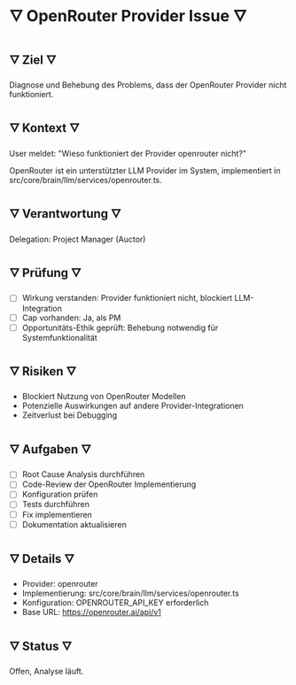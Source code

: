 # 🜄 OpenRouter Provider Issue 🜄

## 🜄 Ziel 🜄
Diagnose und Behebung des Problems, dass der OpenRouter Provider nicht funktioniert.

## 🜄 Kontext 🜄
User meldet: "Wieso funktioniert der Provider openrouter nicht?"

OpenRouter ist ein unterstützter LLM Provider im System, implementiert in src/core/brain/llm/services/openrouter.ts.

## 🜄 Verantwortung 🜄
Delegation: Project Manager (Auctor)

## 🜄 Prüfung 🜄
- [ ] Wirkung verstanden: Provider funktioniert nicht, blockiert LLM-Integration
- [ ] Cap vorhanden: Ja, als PM
- [ ] Opportunitäts-Ethik geprüft: Behebung notwendig für Systemfunktionalität

## 🜄 Risiken 🜄
- Blockiert Nutzung von OpenRouter Modellen
- Potenzielle Auswirkungen auf andere Provider-Integrationen
- Zeitverlust bei Debugging

## 🜄 Aufgaben 🜄
- [ ] Root Cause Analysis durchführen
- [ ] Code-Review der OpenRouter Implementierung
- [ ] Konfiguration prüfen
- [ ] Tests durchführen
- [ ] Fix implementieren
- [ ] Dokumentation aktualisieren

## 🜄 Details 🜄
- Provider: openrouter
- Implementierung: src/core/brain/llm/services/openrouter.ts
- Konfiguration: OPENROUTER_API_KEY erforderlich
- Base URL: https://openrouter.ai/api/v1

## 🜄 Status 🜄
Offen, Analyse läuft.